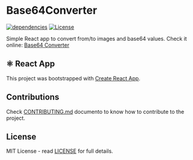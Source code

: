 # Base64Converter

[![dependencies](https://david-dm.org/davidgg/base64converter.svg)](https://david-dm.org/davidgg/base64converter)
[![License](https://img.shields.io/npm/l/base64converter.svg)](LICENSE.md)

Simple React app to convert from/to images and base64 values. Check it online: [Base64 Converter](http://base64converter.gaseosalabs.com)

## ⚛︎ React App

This project was bootstrapped with [Create React App](https://github.com/facebook/create-react-app).

## Contributions

Check [CONTRIBUTING.md](CONTRIBUTING.md) documento to know how to contribute to the project.

## License

MIT License - read [LICENSE](LICENSE.md) for full details.
